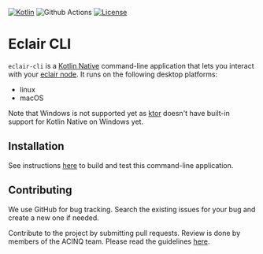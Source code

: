 [![Kotlin](https://img.shields.io/badge/Kotlin-1.8.21-blue.svg?style=flat&logo=kotlin)](http://kotlinlang.org)
![Github Actions](https://github.com/ACINQ/eclair-cli/actions/workflows/main.yml/badge.svg)
[![License](https://img.shields.io/badge/license-Apache%202.0-blue.svg)](LICENSE)

# Eclair CLI

`eclair-cli` is a [Kotlin Native](https://kotlinlang.org/docs/native-overview.html) command-line application that lets you interact with your [eclair node](https://github.com/acinq/eclair).
It runs on the following desktop platforms:

- linux
- macOS

Note that Windows is not supported yet as [ktor](https://ktor.io/docs/native-server.html) doesn't have built-in support for Kotlin Native on Windows yet.

## Installation

See instructions [here](https://github.com/ACINQ/eclair-cli/blob/master/BUILD.md) to build and test this command-line application.

## Contributing

We use GitHub for bug tracking. Search the existing issues for your bug and create a new one if needed.

Contribute to the project by submitting pull requests.
Review is done by members of the ACINQ team.
Please read the guidelines [here](https://github.com/ACINQ/eclair-cli/blob/master/CONTRIBUTING.md).
